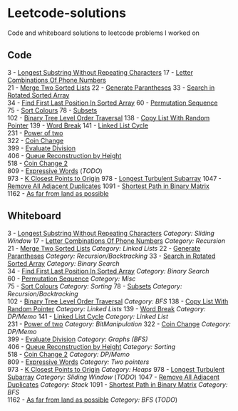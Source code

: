 # Leetcode-solutions
Code and whiteboard solutions to leetcode problems I worked on

## Code


3 - [Longest Substring Without Repeating Characters](3_LongestSubstringWithoutRepeatingCharacters.py)
17 - [Letter Combinations Of Phone Numbers](17_LetterCombinationsOfPhoneNumber.py)   
21 - [Merge Two Sorted Lists](21_MergeTwoSortedLists.py)
22 - [Generate Parantheses](22_GenerateParantheses.py)
33 - [Search in Rotated Sorted Array](33_SearchInRotatedSortedArray.py)  
34 - [Find First Last Position In Sorted Array](34_FindFirstLastPositionInSortedArray.py)
60 - [Permutation Sequence](60_PermutationSequence.py)  
75 - [Sort Colours](75_SortColours.py)
78 - [Subsets](78_Subsets.py)   
102 - [Binary Tree Level Order Traversal](102_BinaryTreeLevelOrderTraversal.py)
138 - [Copy List With Random Pointer](138_CopyListWithRandomPointer.py)
139 - [Word Break](139_WordBreak.py)
141 - [Linked List Cycle](141_LinkedListCycle.py)  
231 - [Power of two](231_PowerOfTwo.py)  
322 - [Coin Change](322_CoinChange.py)  
399 - [Evaluate Division](399_EvaluateDivision.py)   
406 - [Queue Reconstruction by Height](406_QueueReconstructionByHeight.py)  
518 - [Coin Change 2](518_CoinChange2.py)  
809 - [Expressive Words](809_ExpressiveWords.py)   (_TODO_)  
973 - [K Closest Points to Origin](973_KClosestPointsToOrigin.py) 
978 - [Longest Turbulent Subarray](978_LongestTurbulentSubarray.py)
1047 - [Remove All Adjacent Duplicates](1047_RemoveAllAdjacentDuplicates.py) 
1091 - [Shortest Path in Binary Matrix](1091_ShortestPathInBinaryMatrix)   
1162 - [As far from land as possible](1162_FarFromLand.py) 


## Whiteboard
3 - [Longest Substring Without Repeating Characters](3_LongestSubstringWithoutRepeatingCharacters_wb.txt) _Category: Sliding Window_
17 - [Letter Combinations Of Phone Numbers](17_LetterCombinationsOfPhoneNumber_wb.pdf) _Category: Recursion_  
21 - [Merge Two Sorted Lists](21_MergeTwoSortedLists_wb.txt) _Category: Linked Lists_
22 - [Generate Parantheses](22_GenerateParantheses_wb.txt) _Category: Recursion/Backtracking_
33 - [Search in Rotated Sorted Array](33_SearchInRotatedSortedArray_wb.txt) _Category: Binary Search_  
34 - [Find First Last Position In Sorted Array](34_FindFirstLastPositionInSortedArray_wb.txt) _Category: Binary Search_  
60 - [Permutation Sequence](60_PermutationSequence_wb.txt) _Category: Misc_          
75 - [Sort Colours](75_SortColours_wb.pdf) _Category: Sorting_
78 - [Subsets](78_Subsets_wb.txt) _Category: Recursion/Backtracking_  
102 - [Binary Tree Level Order Traversal](102_BinaryTreeLevelOrderTraversal_wb.txt) _Category: BFS_
138 - [Copy List With Random Pointer](138_CopyListWithRandomPointer_wb.txt) _Category: Linked Lists_
139 - [Word Break](139_WordBreak_wb.txt) _Category: DP/Memo_ 
141 - [Linked List Cycle](141_LinkedListCycle_wb.txt) _Category: Linked List_  
231 - [Power of two](231_PowerOfTwo_wb.pdf) _Category: BitManipulation_
322 - [Coin Change](322_CoinChange_wb.txt) _Category: DP/Memo_  
399 - [Evaluate Division](399_EvaluateDivision.py)  _Category: Graphs (BFS)_  
406 - [Queue Reconstruction by Height](406_QueueReconstructionByHeight_wb.pdf) _Category: Sorting_  
518 - [Coin Change 2](518_CoinChange2_wb.pdf) _Category: DP/Memo_   
809 - [Expressive Words](809_ExpressiveWords_wb.pdf) _Category: Two pointers_  
973 - [K Closest Points to Origin](973_KClosestPointsToOrigin_wb.pdf) _Category: Heaps_
978 - [Longest Turbulent Subarray](978_LongestTurbulentSubarray_wb.pdf) _Category: Sliding Window_ (_TODO_)
1047 - [Remove All Adjacent Duplicates](1047_RemoveAllAdjacentDuplicates.py) _Category: Stack_
1091 - [Shortest Path in Binary Matrix](1091_ShortestPathInBinaryMatrix_wb.txt) _Category: BFS_    
1162 - [As far from land as possible](1162_FarFromLand_wb.pdf) _Category: BFS_ (_TODO_) 

 

